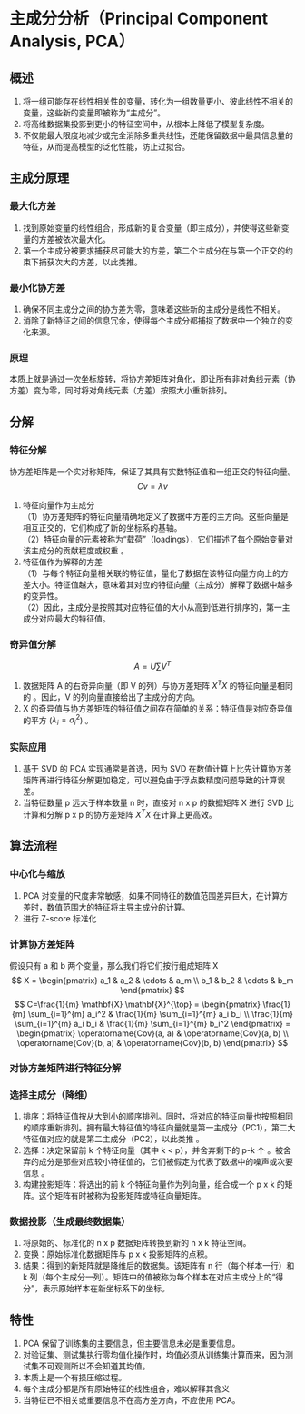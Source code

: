 # 主成分分析（Principal Component Analysis, PCA）
## 概述
1. 将一组可能存在线性相关性的变量，转化为一组数量更小、彼此线性不相关的变量，这些新的变量即被称为“主成分”。
2. 将高维数据集投影到更小的特征空间中，从根本上降低了模型复杂度。
3. 不仅能最大限度地减少或完全消除多重共线性，还能保留数据中最具信息量的特征，从而提高模型的泛化性能，防止过拟合。
## 主成分原理
### 最大化方差
1. 找到原始变量的线性组合，形成新的复合变量（即主成分），并使得这些新变量的方差被依次最大化。
2. 第一个主成分被要求捕获尽可能大的方差，第二个主成分在与第一个正交的约束下捕获次大的方差，以此类推。
### 最小化协方差
1. 确保不同主成分之间的协方差为零，意味着这些新的主成分是线性不相关。
2. 消除了新特征之间的信息冗余，使得每个主成分都捕捉了数据中一个独立的变化来源。
### 原理
本质上就是通过一次坐标旋转，将协方差矩阵对角化，即让所有非对角线元素（协方差）变为零，同时将对角线元素（方差）按照大小重新排列。
## 分解
### 特征分解
协方差矩阵是一个实对称矩阵，保证了其具有实数特征值和一组正交的特征向量。\
$$Cv=λv$$
1. 特征向量作为主成分\
（1）协方差矩阵的特征向量精确地定义了数据中方差的主方向。这些向量是相互正交的，它们构成了新的坐标系的基轴。\
（2）特征向量的元素被称为“载荷”（loadings），它们描述了每个原始变量对该主成分的贡献程度或权重 。 
2. 特征值作为解释的方差\
（1）与每个特征向量相关联的特征值，量化了数据在该特征向量方向上的方差大小。特征值越大，意味着其对应的特征向量（主成分）解释了数据中越多的变异性。\
（2）因此，主成分是按照其对应特征值的大小从高到低进行排序的，第一主成分对应最大的特征值。   
### 奇异值分解
$$A=U\sum {V}^{T}$$
1. 数据矩阵 A 的右奇异向量（即 V 的列）与协方差矩阵 $X^TX$ 的特征向量是相同的 。因此，V 的列向量直接给出了主成分的方向。
2. X 的奇异值与协方差矩阵的特征值之间存在简单的关系：特征值是对应奇异值的平方 ($λ _i=σ_i^2$) 。
### 实际应用
1. 基于 SVD 的 PCA 实现通常是首选，因为 SVD 在数值计算上比先计算协方差矩阵再进行特征分解更加稳定，可以避免由于浮点数精度问题导致的计算误差。
2. 当特征数量 p 远大于样本数量 n 时，直接对 n x p 的数据矩阵 X 进行 SVD 比计算和分解 p x p 的协方差矩阵 $X^TX$ 在计算上更高效。   
## 算法流程
### 中心化与缩放
1. PCA 对变量的尺度非常敏感，如果不同特征的数值范围差异巨大，在计算方差时，数值范围大的特征将主导主成分的计算。
2. 进行 Z-score 标准化
### 计算协方差矩阵
假设只有 a 和 b 两个变量，那么我们将它们按行组成矩阵 X
$$
X = \begin{pmatrix}
a_1 & a_2 & \cdots & a_m \\
b_1 & b_2 & \cdots & b_m
\end{pmatrix}
$$
$$
C=\frac{1}{m} \mathbf{X} \mathbf{X}^{\top} = \begin{pmatrix} \frac{1}{m} \sum_{i=1}^{m} a_i^2 & \frac{1}{m} \sum_{i=1}^{m} a_i b_i \\ \frac{1}{m} \sum_{i=1}^{m} a_i b_i & \frac{1}{m} \sum_{i=1}^{m} b_i^2 \end{pmatrix} = \begin{pmatrix} \operatorname{Cov}(a, a) & \operatorname{Cov}(a, b) \\ \operatorname{Cov}(b, a) & \operatorname{Cov}(b, b) \end{pmatrix}
$$
### 对协方差矩阵进行特征分解
### 选择主成分（降维）
1. 排序：将特征值按从大到小的顺序排列。同时，将对应的特征向量也按照相同的顺序重新排列。拥有最大特征值的特征向量就是第一主成分（PC1），第二大特征值对应的就是第二主成分（PC2），以此类推 。   
2. 选择：决定保留前 k 个特征向量（其中 k < p），并舍弃剩下的 p-k 个 。被舍弃的成分是那些对应较小特征值的，它们被假定为代表了数据中的噪声或次要信息 。   
3. 构建投影矩阵：将选出的前 k 个特征向量作为列向量，组合成一个 p x k 的矩阵。这个矩阵有时被称为投影矩阵或特征向量矩阵。   
### 数据投影（生成最终数据集）
1. 将原始的、标准化的 n x p 数据矩阵转换到新的 n x k 特征空间。
2. 变换：原始标准化数据矩阵与 p x k 投影矩阵的点积。   
3. 结果：得到的新矩阵就是降维后的数据集。该矩阵有 n 行（每个样本一行）和 k 列（每个主成分一列）。矩阵中的值被称为每个样本在对应主成分上的“得分”，表示原始样本在新坐标系下的坐标。
## 特性
1. PCA 保留了训练集的主要信息，但主要信息未必是重要信息。
2. 对验证集、测试集执行零均值化操作时，均值必须从训练集计算而来，因为测试集不可观测所以不会知道其均值。
3. 本质上是一个有损压缩过程。
4. 每个主成分都是所有原始特征的线性组合，难以解释其含义
5. 当特征已不相关或重要信息不在高方差方向，不应使用 PCA。